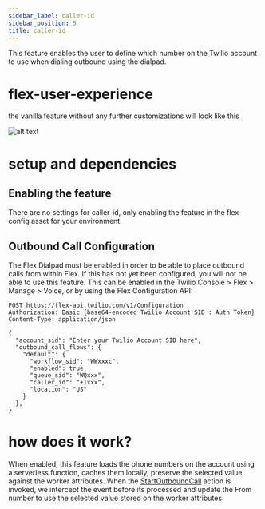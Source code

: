```yaml
---
sidebar_label: caller-id
sidebar_position: 5
title: caller-id
---
```


This feature enables the user to define which number on the Twilio account to use when dialing outbound using the dialpad.

# flex-user-experience

the vanilla feature without any further customizations will look like this

![alt text](/img/f2/caller-id/flex-user-experience.gif)

# setup and dependencies

## Enabling the feature

There are no settings for caller-id, only enabling the feature in the flex-config asset for your environment.

## Outbound Call Configuration

The Flex Dialpad must be enabled in order to be able to place outbound calls from within Flex. If this has not yet been configured, you will not be able to use this feature. This can be enabled in the Twilio Console > Flex > Manage > Voice, or by using the Flex Configuration API:

```
POST https://flex-api.twilio.com/v1/Configuration
Authorization: Basic {base64-encoded Twilio Account SID : Auth Token}
Content-Type: application/json

{
  "account_sid": "Enter your Twilio Account SID here",
  "outbound_call_flows": {
    "default": {
      "workflow_sid": "WWxxxc",
      "enabled": true,
      "queue_sid": "WQxxx",
      "caller_id": "+1xxx",
      "location": "US"
    }
  },
}
```

# how does it work?

When enabled, this feature loads the phone numbers on the account using a serverless function, caches them locally, preserve the selected value against the worker attributes. When the [StartOutboundCall](https://assets.flex.twilio.com/docs/releases/flex-ui/2.0.0-beta.1/ui-actions/Actions#StartOutboundCall) action is invoked, we intercept the event before its processed and update the From number to use the selected value stored on the worker attributes.
